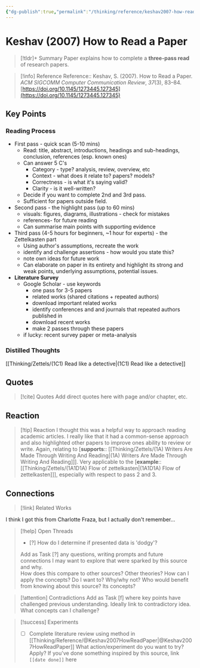 ```yaml
---
{"dg-publish":true,"permalink":"/thinking/reference/keshav2007-how-read-paper/","noteIcon":"","created":"2024-10-28T14:29","updated":"2025-07-14T10:02"}
---
```


# Keshav (2007) How to Read a Paper

>[!tldr]+ Summary
> Paper explains how to complete a **three-pass read** of research papers. 
>

> [!info] Reference 
> Reference:: Keshav, S. (2007). How to Read a Paper. _ACM SIGCOMM Computer Communication Review_, _37_(3), 83–84. [https://doi.org/10.1145/1273445.127345](https://doi.org/10.1145/1273445.127345)

## Key Points 

### Reading Process

- First pass - quick scan (5-10 mins) 
	- Read: title, abstract, introductions, headings and sub-headings, conclusion, references (esp. known ones)
	- Can answer 5 C's
		- Category - type? analysis, review, overview, etc
		- Context - what does it relate to? papers? models? 
		- Correctness - is what it's saying valid?
		- Clarity - is it well-written?
	- Decide if you want to complete 2nd and 3rd pass. 
	- Sufficient for papers outside field. 
- Second pass - the highlight pass (up to 60 mins)
	- visuals: figures, diagrams, illustrations - check for mistakes
	- references- for future reading 
	- Can summarise main points with supporting evidence
- Third pass (4-5 hours for beginners, ~1 hour for experts) - the Zettelkasten part 
	- Using author's assumptions, recreate the work 
	- identify and challenge assertions - how would you state this? 
	- note own ideas for future work 
	- Can elaborate on paper in its entirety and highlight its strong and weak points, underlying assumptions, potential issues. 
- **Literature Survey** 
	- Google Scholar - use keywords 
		- one pass for 3-5 papers 
		- related works (shared citations + repeated authors)
		- download important related works 
		- identify conferences and and journals that repeated authors published in 
		- download recent works 
		- make 2 passes through these papers 
	- if lucky: recent survey paper or meta-analysis

### Distilled Thoughts 
[[Thinking/Zettels/(1C1) Read like a detective\|(1C1) Read like a detective]]


## Quotes 

> [!cite] Quotes 
> Add direct quotes here with page and/or chapter, etc.

## Reaction 
> [!tip] Reaction 
> I thought this was a helpful way to approach reading academic articles. I really like that it had a common-sense approach and also highlighted other papers to improve ones ability to review or write. Again, relating to [**supports**:: [[Thinking/Zettels/(1A) Writers Are Made Through Writing And Reading\|(1A) Writers Are Made Through Writing And Reading]]]. 
> Very applicable to the [**example**:: [[Thinking/Zettels/(1A1D1A) Flow of zettelkasten\|(1A1D1A) Flow of zettelkasten]]], especially with respect to pass 2 and 3. 

## Connections  

> [!link] Related Works 


I think I got this from Charlotte Fraza, but I actually don't remember... 



> [!help] Open Threads
> - [?] How do I determine if presented data is 'dodgy'?
> 
> Add as Task [?] any questions, writing prompts and future connections I may want to explore that were sparked by this source and why.  
> How does this compare to other sources? Other theories?
> How can I apply the concepts? Do I want to? Why/why not?
> Who would benefit from knowing about this source? Its concepts? 

> [!attention] Contradictions 
> Add as Task [f] where key points have challenged previous understanding. Ideally link to contradictory idea. 
> What concepts can I challenge? 

> [!success] Experiments 
> -[ ] Complete literature review using method in [[Thinking/Reference/@Keshav2007HowReadPaper\|@Keshav2007HowReadPaper]]
> What action/experiment do you want to try? Apply? 
> If you've done something inspired by this source, link `[[date done]]` here
